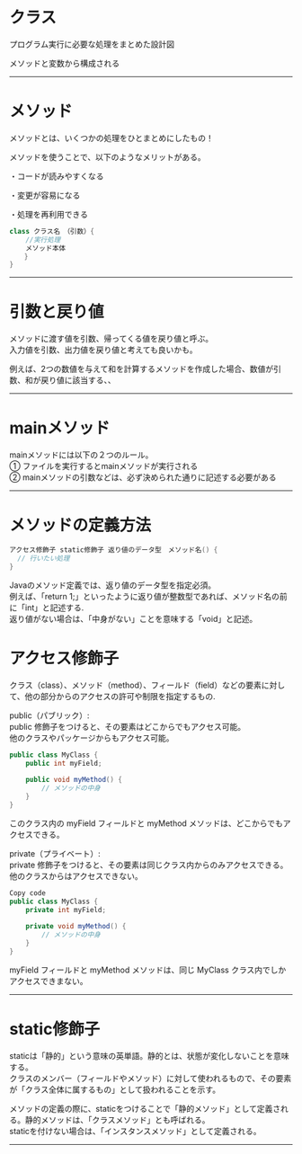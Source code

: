 # クラス
プログラム実行に必要な処理をまとめた設計図

メソッドと変数から構成される

---

# メソッド
メソッドとは、いくつかの処理をひとまとめにしたもの！

メソッドを使うことで、以下のようなメリットがある。

・コードが読みやすくなる

・変更が容易になる

・処理を再利用できる

```java
class クラス名　（引数）{
    //実行処理
    メソッド本体
　  }
}
```
---

# 引数と戻り値
メソッドに渡す値を引数、帰ってくる値を戻り値と呼ぶ。   
入力値を引数、出力値を戻り値と考えても良いかも。

例えば、2つの数値を与えて和を計算するメソッドを作成した場合、数値が引数、和が戻り値に該当する、、

---


# mainメソッド

mainメソッドには以下の２つのルール。   
① ファイルを実行するとmainメソッドが実行される   
② mainメソッドの引数などは、必ず決められた通りに記述する必要がある  

---

# メソッドの定義方法

```java
アクセス修飾子 static修飾子 返り値のデータ型　メソッド名() {
  // 行いたい処理
}
```
Javaのメソッド定義では、返り値のデータ型を指定必須。   
例えば、「return 1;」といったように返り値が整数型であれば、メソッド名の前に「int」と記述する.  
返り値がない場合は、「中身がない」ことを意味する「void」と記述。

# アクセス修飾子
クラス（class）、メソッド（method）、フィールド（field）などの要素に対して、他の部分からのアクセスの許可や制限を指定するもの.

public（パブリック）:   
public 修飾子をつけると、その要素はどこからでもアクセス可能。   
他のクラスやパッケージからもアクセス可能。
```java
public class MyClass {
    public int myField;
    
    public void myMethod() {
        // メソッドの中身
    }
}
```
このクラス内の myField フィールドと myMethod メソッドは、どこからでもアクセスできる。

private（プライベート）:   
private 修飾子をつけると、その要素は同じクラス内からのみアクセスできる。他のクラスからはアクセスできない。

```java
Copy code
public class MyClass {
    private int myField;
    
    private void myMethod() {
        // メソッドの中身
    }
}
```
myField フィールドと myMethod メソッドは、同じ MyClass クラス内でしかアクセスできまない。

---
# static修飾子
staticは「静的」という意味の英単語。静的とは、状態が変化しないことを意味する。   
クラスのメンバー（フィールドやメソッド）に対して使われるもので、その要素が「クラス全体に属するもの」として扱われることを示す。

メソッドの定義の際に、staticをつけることで「静的メソッド」として定義される。静的メソッドは、「クラスメソッド」とも呼ばれる。   
staticを付けない場合は、「インスタンスメソッド」として定義される。

---

